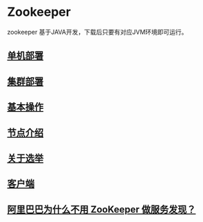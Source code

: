 # Zookeeper
zookeeper 基于JAVA开发，下载后只要有对应JVM环境即可运行。
## [单机部署](chapter01.md)
## [集群部署](chapter01.md)
## [基本操作](chapter03.md)
## [节点介绍](chapter04.md)
## [关于选举](chapter05.md)
## [客户端](chapter06.md)
## [阿里巴巴为什么不用 ZooKeeper 做服务发现？](http://jm.taobao.org/2018/06/13/%E5%81%9A%E6%9C%8D%E5%8A%A1%E5%8F%91%E7%8E%B0%EF%BC%9F/)
